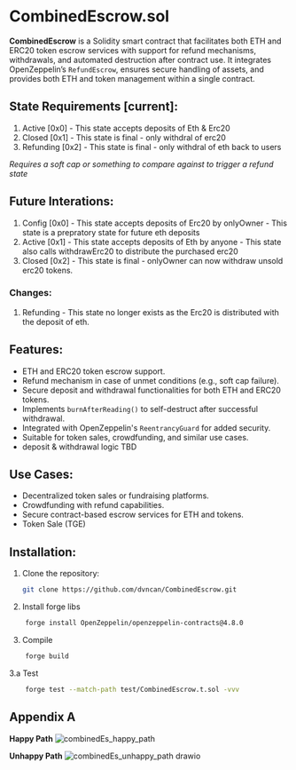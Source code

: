# CombinedEscrow.sol

**CombinedEscrow** is a Solidity smart contract that facilitates both ETH and ERC20 token escrow services with support for refund mechanisms, withdrawals, and automated destruction after contract use. It integrates OpenZeppelin’s `RefundEscrow`, ensures secure handling of assets, and provides both ETH and token management within a single contract.

## State Requirements [current]:
1. Active [0x0] - This state accepts deposits of Eth & Erc20
2. Closed [0x1] - This state is final - only withdral of erc20
3. Refunding [0x2] - This state is final - only withdral of eth back to users

*Requires a soft cap or something to compare against to trigger a refund state*

## Future Interations:
1. Config [0x0] - This state accepts deposits of Erc20 by onlyOwner - This state is a prepratory state for future eth deposits
2. Active [0x1] - This state accepts deposits of Eth by anyone - This state also calls withdrawErc20 to distribute the purchased erc20
3. Closed [0x2] - This state is final - onlyOwner can now withdraw unsold erc20 tokens.

### Changes:
1. Refunding - This state no longer exists as the Erc20 is distributed with the deposit of eth.

## Features:
- ETH and ERC20 token escrow support.
- Refund mechanism in case of unmet conditions (e.g., soft cap failure).
- Secure deposit and withdrawal functionalities for both ETH and ERC20 tokens.
- Implements `burnAfterReading()` to self-destruct after successful withdrawal.
- Integrated with OpenZeppelin's `ReentrancyGuard` for added security.
- Suitable for token sales, crowdfunding, and similar use cases.
- deposit & withdrawal logic TBD

## Use Cases:
- Decentralized token sales or fundraising platforms.
- Crowdfunding with refund capabilities.
- Secure contract-based escrow services for ETH and tokens.
- Token Sale (TGE)

## Installation:
1.  Clone the repository:
    ```bash
    git clone https://github.com/dvncan/CombinedEscrow.git

2.  Install forge libs
```bash
    forge install OpenZeppelin/openzeppelin-contracts@4.8.0
```
3.  Compile 
```bash
    forge build
```
3.a Test
```bash
    forge test --match-path test/CombinedEscrow.t.sol -vvv
```

## Appendix A
**Happy Path**
![combinedEs_happy_path](https://github.com/user-attachments/assets/86f390ad-bac8-4922-9f4f-f42b2d156b93)

**Unhappy Path**
![combinedEs_unhappy_path drawio](https://github.com/user-attachments/assets/a64f8111-39c4-4e00-8822-80545a042739)
